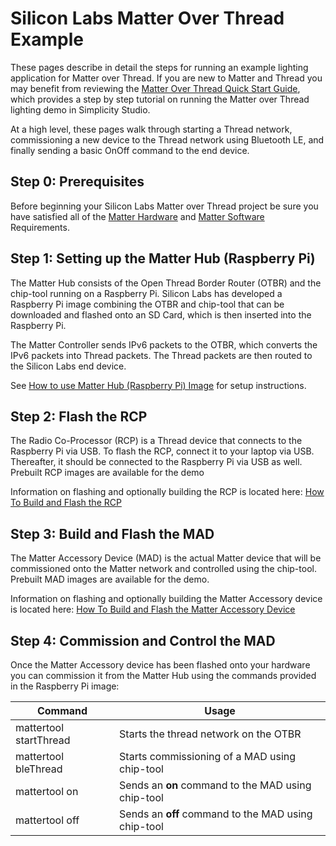 # Silicon Labs Matter Over Thread Example

These pages describe in detail the steps for running an example lighting application for Matter
over Thread. If you are new to Matter and Thread you may benefit from reviewing the [Matter Over Thread Quick Start Guide](/matter/<docspace-docleaf-version>/matter-light-switch-example/02-thread-light-switch-example), which provides a step by step tutorial on running the Matter over Thread lighting demo in Simplicity Studio.

At a high level, these pages walk through starting a Thread network, commissioning a
new device to the Thread network using Bluetooth LE, and finally sending a basic
OnOff command to the end device.

## Step 0: Prerequisites

Before beginning your Silicon Labs Matter over Thread project be sure you have satisfied all
of the [Matter Hardware](/matter/<docspace-docleaf-version>/matter-prerequisites/hardware-requirements) and
[Matter Software](/matter/<docspace-docleaf-version>/matter-prerequisites/software-requirements) Requirements.

## Step 1: Setting up the Matter Hub (Raspberry Pi)

The Matter Hub consists of the Open Thread Border Router (OTBR) and the chip-tool running on a Raspberry Pi.
Silicon Labs has developed a Raspberry Pi image combining the OTBR and chip-tool that can be downloaded and
flashed onto an SD Card, which is then inserted into the Raspberry Pi.

The Matter Controller sends IPv6 packets to the OTBR, which converts the IPv6
packets into Thread packets. The Thread packets are then routed to the Silicon
Labs end device.

See [How to use Matter Hub \(Raspberry Pi\) Image](./raspi-img.md) for setup
instructions.

## Step 2: Flash the RCP

The Radio Co-Processor (RCP) is a Thread device that connects to the Raspberry
Pi via USB. To flash the RCP, connect it to your laptop via USB. Thereafter, it
should be connected to the Raspberry Pi via USB as well. Prebuilt RCP images are
available for the demo

Information on flashing and optionally building the RCP is located here:
[How To Build and Flash the RCP](matter-rcp.md)

## Step 3: Build and Flash the MAD

The Matter Accessory Device (MAD) is the actual Matter device that will be
commissioned onto the Matter network and controlled using the chip-tool. Prebuilt
MAD images are available for the demo.

Information on flashing and optionally building the Matter Accessory device is
located here:
[How To Build and Flash the Matter Accessory Device](./build-flash-mad.md)

## Step 4: Commission and Control the MAD

Once the Matter Accessory device has been flashed onto your hardware you can
commission it from the Matter Hub using the commands provided in the Raspberry
Pi image:

| Command                | Usage                                              |
| ---------------------- | -------------------------------------------------- |
| mattertool startThread | Starts the thread network on the OTBR              |
| mattertool bleThread   | Starts commissioning of a MAD using chip-tool       |
| mattertool on          | Sends an **on** command to the MAD using chip-tool  |
| mattertool off         | Sends an **off** command to the MAD using chip-tool |
